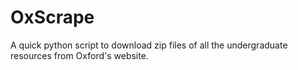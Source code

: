 # OxScrape
A quick python script to download zip files of all the undergraduate resources from Oxford's website.
